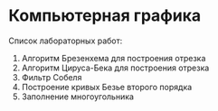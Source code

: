 # Компьютерная графика

Список лабораторных работ:

1. Алгоритм Брезенхема для построения отрезка
2. Алгоритм Цируса-Бека для построения отрезка
3. Фильтр Собеля
4. Построение кривых Безье второго порядка
5. Заполнение многоугольника
